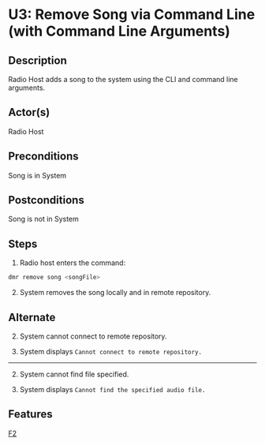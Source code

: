 # U3: Remove Song via Command Line (with Command Line Arguments)

## Description

Radio Host adds a song to the system using the CLI and command line arguments.

## Actor(s)
 Radio Host

## Preconditions
 Song is in System

## Postconditions
 Song is not in System

## Steps

1) Radio host enters the command:
```bash
dmr remove song <songFile>
```
2) System removes the song locally and in remote repository.

## Alternate

2) System cannot connect to remote repository.

3) System displays `Cannot connect to remote repository.`

---

2) System cannot find file specified.

3) System displays `Cannot find the specified audio file.`

## Features
[F2](../features/#f2-remove-song-via-command-line)
